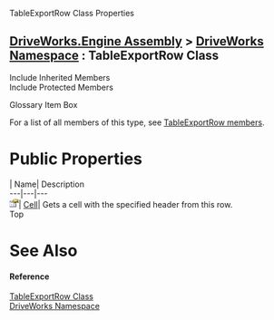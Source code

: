 TableExportRow Class Properties   
  
[DriveWorks.Engine Assembly](topic2156.md) > [DriveWorks Namespace](topic2159.md) : TableExportRow Class  
---  
  
Include Inherited Members    
Include Protected Members    


Glossary Item Box

For a list of all members of this type, see [TableExportRow members](topic5601.md).

# Public Properties

| Name| Description  
---|---|---  
![Public Property](dotnetimages/publicProperty.gif)| [Cell](topic5611.md)| Gets a cell with the specified header from this row.   
Top

# See Also

#### Reference

[TableExportRow Class](topic5600.md)   
[DriveWorks Namespace](topic2159.md)


